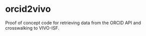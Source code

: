 # orcid2vivo
Proof of concept code for retrieving data from the ORCID API and crosswalking to VIVO-ISF.
